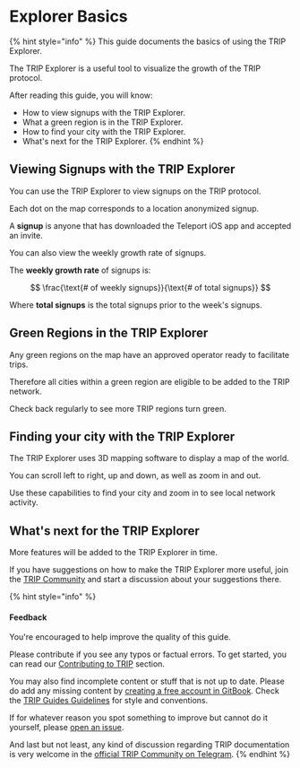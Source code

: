 # Explorer Basics

{% hint style="info" %}
This guide documents the basics of using the TRIP Explorer.

The TRIP Explorer is a useful tool to visualize the growth of the TRIP protocol.

After reading this guide, you will know:

* How to view signups with the TRIP Explorer.
* What a green region is in the TRIP Explorer.
* How to find your city with the TRIP Explorer.
* What's next for the TRIP Explorer.
{% endhint %}

## Viewing Signups with the TRIP Explorer

You can use the TRIP Explorer to view signups on the TRIP protocol.

Each dot on the map corresponds to a location anonymized signup.

A **signup** is anyone that has downloaded the Teleport iOS app and accepted an invite.

You can also view the weekly growth rate of signups.

The **weekly growth rate** of signups is:

$$
\frac{\text{# of weekly signups}}{\text{# of total signups}}
$$

Where **total signups** is the total signups prior to the week's signups.

## Green Regions in the TRIP Explorer

Any green regions on the map have an approved operator ready to facilitate trips.

Therefore all cities within a green region are eligible to be added to the TRIP network.

Check back regularly to see more TRIP regions turn green.

## Finding your city with the TRIP Explorer

The TRIP Explorer uses 3D mapping software to display a map of the world.

You can scroll left to right, up and down, as well as zoom in and out.

Use these capabilities to find your city and zoom in to see local network activity.

## What's next for the TRIP Explorer

More features will be added to the TRIP Explorer in time.

If you have suggestions on how to make the TRIP Explorer more useful, join the [TRIP Community](https://trip.dev/chat) and start a discussion about your suggestions there.

{% hint style="info" %}
#### Feedback

You're encouraged to help improve the quality of this guide.

Please contribute if you see any typos or factual errors. To get started, you can read our [Contributing to TRIP](https://guides.trip.dev/contributing/contributing-to-trip) section.

You may also find incomplete content or stuff that is not up to date. Please do add any missing content by [creating a free account in GitBook](https://app.gitbook.com/invite/0WSd8UiSeH2xhfJrSbUr/YFiygcuBiy7oN3WJyDRs). Check the [TRIP Guides Guidelines](https://guides.trip.dev/contributing/guides-guidelines) for style and conventions.

If for whatever reason you spot something to improve but cannot do it yourself, please [open an issue](https://github.com/TeleportXYZ/TRIP-Guides/issues/).

And last but not least, any kind of discussion regarding TRIP documentation is very welcome in the [official TRIP Community on Telegram](https://trip.dev/chat).
{% endhint %}
